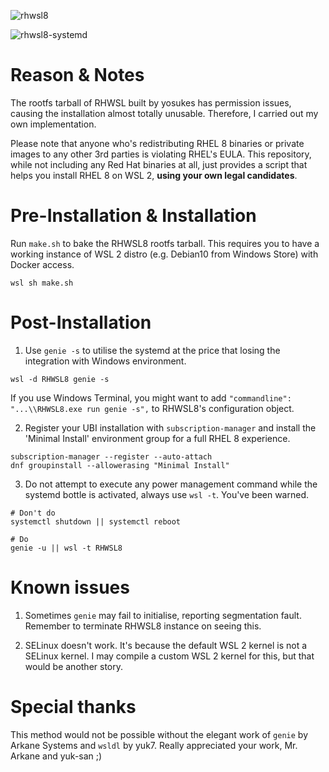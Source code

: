 ![rhwsl8](https://user-images.githubusercontent.com/29014642/89607890-30049980-d8a6-11ea-9374-42569aab3f84.PNG)

![rhwsl8-systemd](https://user-images.githubusercontent.com/29014642/89607996-73f79e80-d8a6-11ea-9641-477290e42611.PNG)

# Reason & Notes

The rootfs tarball of RHWSL built by yosukes has permission issues, causing the installation almost totally unusable. Therefore, I carried out my own implementation.

Please note that anyone who's redistributing RHEL 8 binaries or private images to any other 3rd parties is violating RHEL's EULA. This repository, while not including any Red Hat binaries at all, just provides a script that helps you install RHEL 8 on WSL 2, **using your own legal candidates**.

# Pre-Installation & Installation

Run `make.sh` to bake the RHWSL8 rootfs tarball. This requires you to have a working instance of WSL 2 distro (e.g. Debian10 from Windows Store) with Docker access.

```
wsl sh make.sh
```

# Post-Installation

1. Use `genie -s` to utilise the systemd at the price that losing the integration with Windows environment.

```
wsl -d RHWSL8 genie -s
```

If you use Windows Terminal, you might want to add `"commandline": "...\\RHWSL8.exe run genie -s",` to RHWSL8's configuration object.

2. Register your UBI installation with `subscription-manager` and install the 'Minimal Install' environment group for a full RHEL 8 experience.

```
subscription-manager --register --auto-attach
dnf groupinstall --allowerasing "Minimal Install"
```

3. Do not attempt to execute any power management command while the systemd bottle is activated, always use `wsl -t`. You've been warned.

```
# Don't do
systemctl shutdown || systemctl reboot

# Do
genie -u || wsl -t RHWSL8
```

# Known issues

1. Sometimes `genie` may fail to initialise, reporting segmentation fault. Remember to terminate RHWSL8 instance on seeing this.

2. SELinux doesn't work. It's because the default WSL 2 kernel is not a SELinux kernel. I may compile a custom WSL 2 kernel for this, but that would be another story.

# Special thanks

This method would not be possible without the elegant work of `genie` by Arkane Systems and `wsldl` by yuk7. Really appreciated your work, Mr. Arkane and yuk-san ;)
